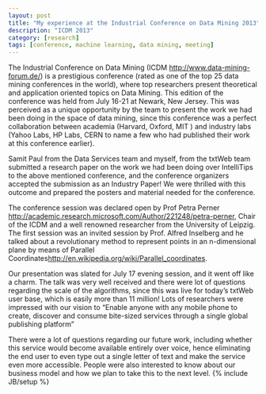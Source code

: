 ```yaml
---
layout: post
title: "My experience at the Industrial Conference on Data Mining 2013"
description: "ICDM 2013"
category: [research]
tags: [conference, machine learning, data mining, meeting]
---
```

The Industrial Conference on Data Mining (ICDM <http://www.data-mining-forum.de/>) is a prestigious conference (rated as one of the top 25 data mining conferences in the world), where top researchers present theoretical and application oriented topics on Data Mining. This edition of the conference was held from July 16-21 at Newark, New Jersey. This was perceived as a unique opportunity by the team to present the work we had been doing in the space of data mining, since this conference was a perfect collaboration between academia (Harvard, Oxford, MIT ) and industry labs (Yahoo Labs, HP Labs, CERN to name a few who had published their work at this conference earlier).

Samit Paul from the Data Services team and myself, from the txtWeb team submitted a research paper on the work we had been doing over IntelliTips to the above mentioned conference, and the conference organizers accepted the submission as an Industry Paper! We were thrilled with this outcome and prepared the posters and material needed for the conference.

The conference session was declared open by Prof Petra Perner <http://academic.research.microsoft.com/Author/221248/petra-perner>, Chair of the ICDM and a well renowned researcher from the University of Leipzig. The first session was an invited session by Prof. Alfred Inselberg and he talked about a revolutionary method to represent points in an n-dimensional plane by means of Parallel Coordinates<http://en.wikipedia.org/wiki/Parallel_coordinates>.

Our presentation was slated for July 17 evening session, and it went off like a charm. The talk was very well received and there were lot of questions regarding the scale of the algorithms, since this was live for today’s txtWeb user base, which is easily more than 11 million! Lots of researchers were impressed with our vision to “Enable anyone with any mobile phone to create, discover and consume bite-sized services through a single global publishing platform”

There were a lot of questions regarding our future work, including whether this service would become available entirely over voice, hence eliminating the end user to even type out a single letter of text and make the service even more accessible. People were also interested to know about our business model and how we plan to take this to the next level.
{% include JB/setup %}
